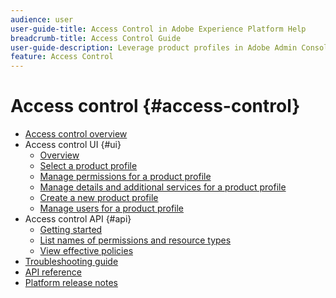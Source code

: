 ```yaml
---
audience: user
user-guide-title: Access Control in Adobe Experience Platform Help
breadcrumb-title: Access Control Guide
user-guide-description: Leverage product profiles in Adobe Admin Console to link users with permissions and sandboxes.
feature: Access Control
---
```


# Access control {#access-control}

* [Access control overview](home.md)
* Access control UI {#ui}
  * [Overview](ui/overview.md)
  * [Select a product profile](ui/browse.md)
  * [Manage permissions for a product profile](ui/permissions.md)
  * [Manage details and additional services for a product profile](ui/details-and-services.md)
  * [Create a new product profile](ui/create-profile.md)
  * [Manage users for a product profile](ui/users.md)
* Access control API {#api}
  * [Getting started](api/getting-started.md)
  * [List names of permissions and resource types](api/permissions-and-resource-types.md)
  * [View effective policies](api/effective-policies.md)
* [Troubleshooting guide](troubleshooting-guide.md)
* [API reference](https://www.adobe.io/experience-platform-apis/references/access-control/)
* [Platform release notes](https://www.adobe.com/go/platform-release-notes-en)